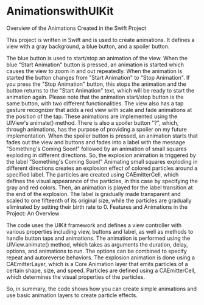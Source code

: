# AnimationswithUIKit


Overview of the Animations Created in the Swift Project

This project is written in Swift and is used to create animations. It defines a view with a gray background, a blue button, and a spoiler button.

The blue button is used to start/stop an animation of the view. When the blue "Start Animation" button is pressed, an animation is started which causes the view to zoom in and out repeatedly. When the animation is started the button changes from "Start Animation" to "Stop Animation". If you press the "Stop Animation" button, this stops the animation and the button returns to the "Start Animation" text, which will be ready to start the animation again. Please note that the animation start/stop button is the same button, with two different functionalities.
The view also has a tap gesture recognizer that adds a red view with scale and fade animations at the position of the tap. These animations are implemented using the UIView's animate() method.
There is also a spoiler button "?", which, through animations, has the purpose of providing a spoiler on my future implementation. When the spoiler button is pressed, an animation starts that fades out the view and buttons and fades into a label with the message "Something's Coming Soon!" followed by an animation of small squares exploding in different directions.
So, the explosion animation is triggered by the label "Something's Coming Soon!" Animating small squares exploding in different directions creates an explosion effect of colored particles around a specified label. The particles are created using CAEmitterCell, which defines the visual appearance of the particles, in this case by specifying the gray and red colors. Then, an animation is played for the label transition at the end of the explosion. The label is gradually made transparent and scaled to one fifteenth of its original size, while the particles are gradually eliminated by setting their birth rate to 0.
Features and Animations in the Project: An Overview

The code uses the UIKit framework and defines a view controller with various properties including view, buttons and label, as well as methods to handle button taps and animations. The animation is performed using the UIView.animate() method, which takes as arguments the duration, delay, options, and animations to run. The options can be combined to specify repeat and autoreverse behaviors. The explosion animation is done using a CAEmitterLayer, which is a Core Animation layer that emits particles of a certain shape, size, and speed. Particles are defined using a CAEmitterCell, which determines the visual properties of the particles.

So, in summary, the code shows how you can create simple animations and use basic animation layers to create particle effects.
